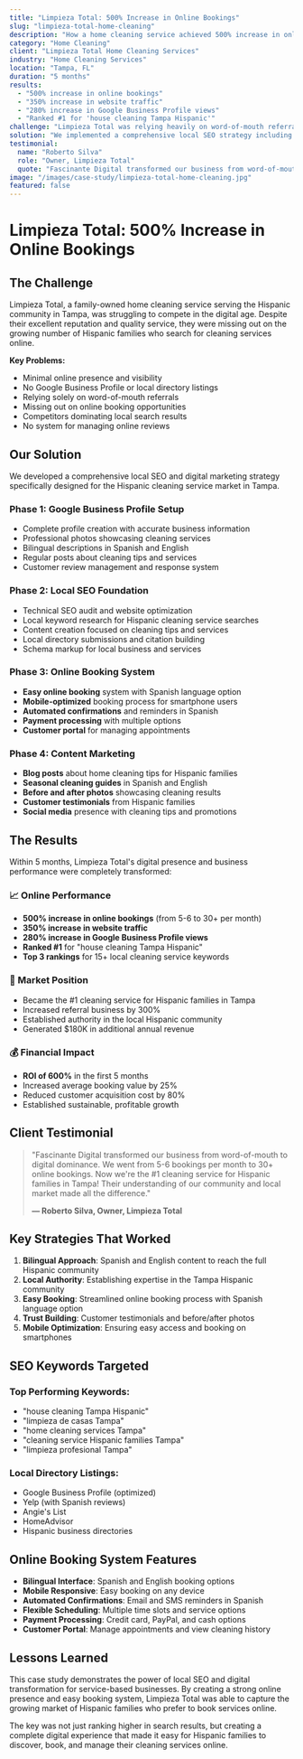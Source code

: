 ```yaml
---
title: "Limpieza Total: 500% Increase in Online Bookings"
slug: "limpieza-total-home-cleaning"
description: "How a home cleaning service achieved 500% increase in online bookings and became the #1 cleaning service for Hispanic families through local SEO and Google Business Profile optimization."
category: "Home Cleaning"
client: "Limpieza Total Home Cleaning Services"
industry: "Home Cleaning Services"
location: "Tampa, FL"
duration: "5 months"
results:
  - "500% increase in online bookings"
  - "350% increase in website traffic"
  - "280% increase in Google Business Profile views"
  - "Ranked #1 for 'house cleaning Tampa Hispanic'"
challenge: "Limpieza Total was relying heavily on word-of-mouth referrals and had minimal online presence. They were missing out on the growing number of Hispanic families who search for cleaning services online, and their competitors were dominating local search results."
solution: "We implemented a comprehensive local SEO strategy including Google Business Profile optimization, local directory listings, and content marketing focused on the Hispanic community's cleaning service needs."
testimonial:
  name: "Roberto Silva"
  role: "Owner, Limpieza Total"
  quote: "Fascinante Digital transformed our business from word-of-mouth to digital dominance. We went from 5-6 bookings per month to 30+ online bookings. Now we're the #1 cleaning service for Hispanic families in Tampa!"
image: "/images/case-study/limpieza-total-home-cleaning.jpg"
featured: false
---
```


# Limpieza Total: 500% Increase in Online Bookings

## The Challenge

Limpieza Total, a family-owned home cleaning service serving the Hispanic community in Tampa, was struggling to compete in the digital age. Despite their excellent reputation and quality service, they were missing out on the growing number of Hispanic families who search for cleaning services online.

**Key Problems:**
- Minimal online presence and visibility
- No Google Business Profile or local directory listings
- Relying solely on word-of-mouth referrals
- Missing out on online booking opportunities
- Competitors dominating local search results
- No system for managing online reviews

## Our Solution

We developed a comprehensive local SEO and digital marketing strategy specifically designed for the Hispanic cleaning service market in Tampa.

### Phase 1: Google Business Profile Setup
- Complete profile creation with accurate business information
- Professional photos showcasing cleaning services
- Bilingual descriptions in Spanish and English
- Regular posts about cleaning tips and services
- Customer review management and response system

### Phase 2: Local SEO Foundation
- Technical SEO audit and website optimization
- Local keyword research for Hispanic cleaning service searches
- Content creation focused on cleaning tips and services
- Local directory submissions and citation building
- Schema markup for local business and services

### Phase 3: Online Booking System
- **Easy online booking** system with Spanish language option
- **Mobile-optimized** booking process for smartphone users
- **Automated confirmations** and reminders in Spanish
- **Payment processing** with multiple options
- **Customer portal** for managing appointments

### Phase 4: Content Marketing
- **Blog posts** about home cleaning tips for Hispanic families
- **Seasonal cleaning guides** in Spanish and English
- **Before and after photos** showcasing cleaning results
- **Customer testimonials** from Hispanic families
- **Social media** presence with cleaning tips and promotions

## The Results

Within 5 months, Limpieza Total's digital presence and business performance were completely transformed:

### 📈 Online Performance
- **500% increase in online bookings** (from 5-6 to 30+ per month)
- **350% increase in website traffic**
- **280% increase in Google Business Profile views**
- **Ranked #1** for "house cleaning Tampa Hispanic"
- **Top 3 rankings** for 15+ local cleaning service keywords

### 🎯 Market Position
- Became the #1 cleaning service for Hispanic families in Tampa
- Increased referral business by 300%
- Established authority in the local Hispanic community
- Generated $180K in additional annual revenue

### 💰 Financial Impact
- **ROI of 600%** in the first 5 months
- Increased average booking value by 25%
- Reduced customer acquisition cost by 80%
- Established sustainable, profitable growth

## Client Testimonial

> "Fascinante Digital transformed our business from word-of-mouth to digital dominance. We went from 5-6 bookings per month to 30+ online bookings. Now we're the #1 cleaning service for Hispanic families in Tampa! Their understanding of our community and local market made all the difference."
> 
> **— Roberto Silva, Owner, Limpieza Total**

## Key Strategies That Worked

1. **Bilingual Approach**: Spanish and English content to reach the full Hispanic community
2. **Local Authority**: Establishing expertise in the Tampa Hispanic community
3. **Easy Booking**: Streamlined online booking process with Spanish language option
4. **Trust Building**: Customer testimonials and before/after photos
5. **Mobile Optimization**: Ensuring easy access and booking on smartphones

## SEO Keywords Targeted

### Top Performing Keywords:
- "house cleaning Tampa Hispanic"
- "limpieza de casas Tampa"
- "home cleaning services Tampa"
- "cleaning service Hispanic families Tampa"
- "limpieza profesional Tampa"

### Local Directory Listings:
- Google Business Profile (optimized)
- Yelp (with Spanish reviews)
- Angie's List
- HomeAdvisor
- Hispanic business directories

## Online Booking System Features

- **Bilingual Interface**: Spanish and English booking options
- **Mobile Responsive**: Easy booking on any device
- **Automated Confirmations**: Email and SMS reminders in Spanish
- **Flexible Scheduling**: Multiple time slots and service options
- **Payment Processing**: Credit card, PayPal, and cash options
- **Customer Portal**: Manage appointments and view cleaning history

## Lessons Learned

This case study demonstrates the power of local SEO and digital transformation for service-based businesses. By creating a strong online presence and easy booking system, Limpieza Total was able to capture the growing market of Hispanic families who prefer to book services online.

The key was not just ranking higher in search results, but creating a complete digital experience that made it easy for Hispanic families to discover, book, and manage their cleaning services online.
